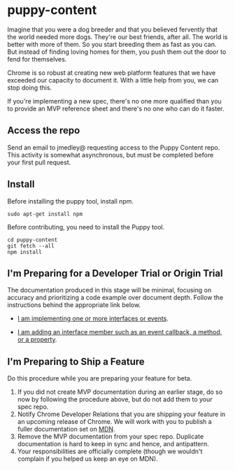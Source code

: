 # puppy-content

Imagine that you were a dog breeder and that you believed fervently that the world needed more dogs. They're our best friends, after all. The world is better with more of them. So you start breeding them as fast as you can. But instead of finding loving homes for them, you push them out the door to fend for themselves.

Chrome is so robust at creating new web platform features that we have exceeded our capacity to document it. With a little help from you, we can stop doing this.

If you're implementing a new spec, there's no one more qualified than you to provide an MVP reference sheet and there's no one who can do it faster. 

## Access the repo

Send an email to jmedley@ requesting access to the Puppy Content repo. This activity is somewhat asynchronous, but must be completed before your first pull request.

## Install

Before installing the puppy tool, install npm.

`sudo apt-get install npm`

Before contributing, you need to install the Puppy tool.

```git clone https://github.com/GoogleChromeLabs/puppy-content.git
cd puppy-content
git fetch --all
npm install
```

## I'm Preparing for a Developer Trial or Origin Trial

The documentation produced in this stage will be minimal, focusing on accuracy and prioritizing a code example over document depth. Follow the instructions behind the appropriate link below. 

* [I am implementing one or more interfaces or events](./api-instructions.md).

* [I am adding an interface member such as an event callback, a method, or a property](./api-instructions.md).

## I'm Preparing to Ship a Feature

Do this procedure while you are preparing your feature for beta.

1. If you did not create MVP documentation during an earlier stage, do so now by following the procedure above, but do not add them to your spec repo. 
2. Notify Chrome Developer Relations that you are shipping your feature in an upcoming release of Chrome. We will work with you to publish a fuller documentation set on [MDN](https://developer.mozilla.org/en-US/docs/Web/Reference).
3. Remove the MVP documentation from your spec repo. Duplicate documentation is hard to keep in sync and hence, and antipattern.
4. Your responsibilities are officially complete (though we wouldn't complain if you helped us keep an eye on MDN).
